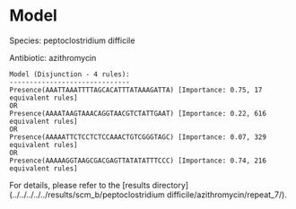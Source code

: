 
# Model

Species: peptoclostridium difficile

Antibiotic: azithromycin

```
Model (Disjunction - 4 rules):
------------------------------
Presence(AAATTAAATTTTAGCACATTTATAAAGATTA) [Importance: 0.75, 17 equivalent rules]
OR
Presence(AAAATAAGTAAACAGGTAACGTCTATTGAAT) [Importance: 0.22, 616 equivalent rules]
OR
Presence(AAAAATTCTCCTCTCCAAACTGTCGGGTAGC) [Importance: 0.07, 329 equivalent rules]
OR
Presence(AAAAAGGTAAGCGACGAGTTATATATTTCCC) [Importance: 0.74, 216 equivalent rules]

```

For details, please refer to the [results directory](../../../../../results/scm_b/peptoclostridium difficile/azithromycin/repeat_7/).

